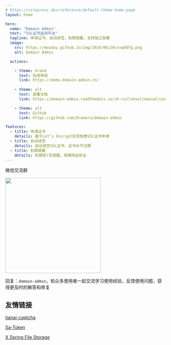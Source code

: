 ```yaml
---
# https://vitepress.dev/reference/default-theme-home-page
layout: home

hero:
  name: "Domain Admin"
  text: "SSL证书监测平台"
  tagline: 申请证书，自动续签，到期提醒，支持独立部署
  image:
    src: https://mouday.github.io/img/2024/06/20/xvg0dfg.png
    alt: Domain Admin

  actions:

    - theme: brand
      text: 在线体验
      link: https://demo.domain-admin.cn/
  
    - theme: alt
      text: 部署文档
      link: https://domain-admin.readthedocs.io/zh-cn/latest/manual/install.html

    - theme: alt
      text: Github
      link: https://github.com/dromara/domain-admin

features:
  - title: 申请证书
    details: 基于Let’s Encrypt实现免费SSL证书申请
  - title: 自动续签
    details: 自动续签SSL证书，证书永不过期
  - title: 到期提醒
    details: 到期前7天提醒，保障网站安全
---
```


微信交流群

<img src="https://mouday.github.io/img/2024/06/20/h1buset.png" width="300">

回复：`domain-admin`，和众多使用者一起交流学习使用经验，反馈使用问题，获得更及时的解答和修复

## 友情链接

<a href="http://captcha.tianai.cloud/" target="_blank">tianai-captcha</a> 

<a href="https://sa-token.cc/" target="_blank">Sa-Token</a> 

<a href="https://x-file-storage.xuyanwu.cn/" target="_blank">X Spring File Storage</a> 
